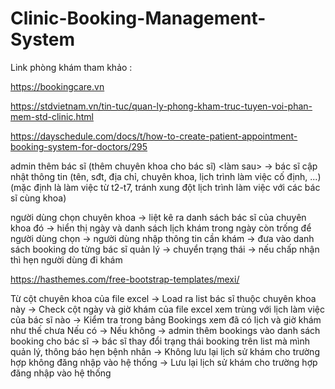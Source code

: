 # Clinic-Booking-Management-System
Link phòng khám tham khảo :

https://bookingcare.vn

https://stdvietnam.vn/tin-tuc/quan-ly-phong-kham-truc-tuyen-voi-phan-mem-std-clinic.html

https://dayschedule.com/docs/t/how-to-create-patient-appointment-booking-system-for-doctors/295

admin thêm bác sĩ (thêm chuyên khoa cho bác sĩ) <làm sau> -> bác sĩ cập nhật thông tin (tên, sđt, địa chỉ, chuyên khoa, lịch trình làm việc cố định, ...)
(mặc định là làm việc từ t2-t7, tránh xung đột lịch trình làm việc với các bác sĩ cùng khoa)

người dùng chọn chuyên khoa -> liệt kê ra danh sách bác sĩ của chuyên khoa đó -> hiển thị ngày và danh sách lịch khám trong ngày còn trống để người dùng chọn -> người dùng nhập thông tin cần khám
-> đưa vào danh sách booking do từng bác sĩ quản lý -> chuyển trạng thái -> nếu chấp nhận thì hẹn người dùng đi khám

https://hasthemes.com/free-bootstrap-templates/mexi/

Từ cột chuyên khoa của file excel -> Load ra list bác sĩ thuộc chuyên khoa này -> Check cột ngày và giờ khám của file excel xem trùng với lịch làm việc của bác sĩ nào -> Kiểm tra trong bảng Bookings xem đã có lịch và giờ khám như thế chưa
Nếu có ->
Nếu không -> admin thêm bookings vào danh sách booking cho bác sĩ -> bác sĩ thay đổi trạng thái booking trên list mà mình quản lý, thông báo hẹn bệnh nhân
-> Không lưu lại lịch sử khám cho trường hợp không đăng nhập vào hệ thống
-> Lưu lại lịch sử khám cho trường hợp đăng nhập vào hệ thống